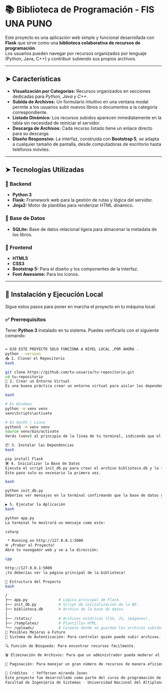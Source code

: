# 📚 Biblioteca de Programación - FIS UNA PUNO

Este proyecto es una aplicación web simple y funcional desarrollada con **Flask** que sirve como una **biblioteca colaborativa de recursos de programación**.  
Los usuarios pueden navegar por recursos organizados por lenguaje (Python, Java, C++) y contribuir subiendo sus propios archivos.

---

## ➤ Características

- **Visualización por Categorías:** Recursos organizados en secciones dedicadas para *Python, Java y C++*.
- **Subida de Archivos:** Un formulario intuitivo en una ventana modal permite a los usuarios subir nuevos libros o documentos a la categoría correspondiente.
- **Listado Dinámico:** Los recursos subidos aparecen inmediatamente en la tabla sin necesidad de reiniciar el servidor.
- **Descarga de Archivos:** Cada recurso listado tiene un enlace directo para su descarga.
- **Diseño Responsivo:** La interfaz, construida con **Bootstrap 5**, se adapta a cualquier tamaño de pantalla, desde computadoras de escritorio hasta teléfonos móviles.

---

## ➤ Tecnologías Utilizadas

### 🔧 Backend

- **Python 3**
- **Flask:** Framework web para la gestión de rutas y lógica del servidor.
- **Jinja2:** Motor de plantillas para renderizar HTML dinámico.

### 💾 Base de Datos

- **SQLite:** Base de datos relacional ligera para almacenar la metadata de los libros.

### 🎨 Frontend

- **HTML5**
- **CSS3**
- **Bootstrap 5:** Para el diseño y los componentes de la interfaz.
- **Font Awesome:** Para los íconos.

---

## 🚀 Instalación y Ejecución Local

Sigue estos pasos para poner en marcha el proyecto en tu máquina local.

### ✅ Prerrequisitos

Tener **Python 3** instalado en tu sistema. Puedes verificarlo con el siguiente comando:

```bash

= OJO ESTE PROYECTO SOLO FUNCIONA A NIVEL LOCAL ,POR AHORA .
python --version
📥 1. Clonar el Repositorio
bash

git clone https://github.com/tu-usuario/tu-repositorio.git
cd tu-repositorio
🧪 2. Crear un Entorno Virtual
Es una buena práctica crear un entorno virtual para aislar las dependencias del proyecto.

bash

# En Windows
python -m venv venv
venv\Scripts\activate

# En macOS / Linux
python3 -m venv venv
source venv/bin/activate
Verás (venv) al principio de la línea de tu terminal, indicando que el entorno está activo.

📦 3. Instalar las Dependencias
bash

pip install Flask
🛠 4. Inicializar la Base de Datos
Ejecuta el script init_db.py para crear el archivo biblioteca.db y la tabla libros.
Este paso solo es necesario la primera vez.

bash

python init_db.py
Deberías ver mensajes en la terminal confirmando que la base de datos y la tabla se crearon.

▶️ 5. Ejecutar la Aplicación
bash

python app.py
La terminal te mostrará un mensaje como este:

csharp

 * Running on http://127.0.0.1:5000
🌐 ¡Probar el Proyecto!
Abre tu navegador web y ve a la dirección:

cpp

http://127.0.0.1:5000
¡Ya deberías ver la página principal de la biblioteca!

📂 Estructura del Proyecto
bash

/
├── app.py              # Lógica principal de Flask.
├── init_db.py          # Script de inicialización de la BD.
├── biblioteca.db       # Archivo de la base de datos.
│
├── /static/            # Archivos estáticos (CSS, JS, imágenes).
├── /templates/         # Plantillas HTML.
└── /uploads/           # Carpeta donde se guardan los archivos subidos.
🔧 Posibles Mejoras a Futuro
🔐 Sistema de Autenticación: Para controlar quién puede subir archivos.

🔍 Función de Búsqueda: Para encontrar recursos fácilmente.

🗑️ Eliminación de Archivos: Para que un administrador pueda moderar el contenido.

📄 Paginación: Para manejar un gran número de recursos de manera eficiente.

🙌 Créditos  : Yefferson miranda Josec
Este proyecto fue desarrollado como parte del curso de programación de la
Facultad de Ingeniería de Sistemas - Universidad Nacional del Altiplano, Puno.

